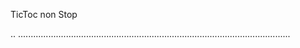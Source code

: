 TicToc non Stop

..
............................................................................................................